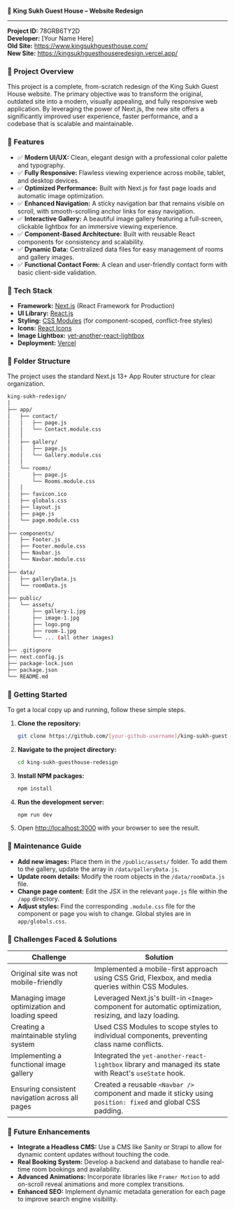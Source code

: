🏨 **King Sukh Guest House – Website Redesign**
***
**Project ID:** 78GRB6TY2D  
**Developer:** [Your Name Here]  
**Old Site:** https://www.kingsukhguesthouse.com/  
**New Site:** https://kingsukhguesthouseredesign.vercel.app/

### 📌 Project Overview

This project is a complete, from-scratch redesign of the King Sukh Guest House website. The primary objective was to transform the original, outdated site into a modern, visually appealing, and fully responsive web application. By leveraging the power of Next.js, the new site offers a significantly improved user experience, faster performance, and a codebase that is scalable and maintainable.

### 🎨 Features

-   ✅ **Modern UI/UX:** Clean, elegant design with a professional color palette and typography.
-   ✅ **Fully Responsive:** Flawless viewing experience across mobile, tablet, and desktop devices.
-   ✅ **Optimized Performance:** Built with Next.js for fast page loads and automatic image optimization.
-   ✅ **Enhanced Navigation:** A sticky navigation bar that remains visible on scroll, with smooth-scrolling anchor links for easy navigation.
-   ✅ **Interactive Gallery:** A beautiful image gallery featuring a full-screen, clickable lightbox for an immersive viewing experience.
-   ✅ **Component-Based Architecture:** Built with reusable React components for consistency and scalability.
-   ✅ **Dynamic Data:** Centralized data files for easy management of rooms and gallery images.
-   ✅ **Functional Contact Form:** A clean and user-friendly contact form with basic client-side validation.

### 🧰 Tech Stack

-   **Framework:** [Next.js](https://nextjs.org/) (React Framework for Production)
-   **UI Library:** [React.js](https://reactjs.org/)
-   **Styling:** [CSS Modules](https://github.com/css-modules/css-modules) (for component-scoped, conflict-free styles)
-   **Icons:** [React Icons](https://react-icons.github.io/react-icons/)
-   **Image Lightbox:** [yet-another-react-lightbox](https://yet-another-react-lightbox.com/)
-   **Deployment:** [Vercel](https://vercel.com/)

### 📁 Folder Structure

The project uses the standard Next.js 13+ App Router structure for clear organization.

```bash
king-sukh-redesign/
│
├── app/
│   ├── contact/
│   │   ├── page.js
│   │   └── Contact.module.css
│   │
│   ├── gallery/
│   │   ├── page.js
│   │   └── Gallery.module.css
│   │
│   └── rooms/
│       ├── page.js
│       └── Rooms.module.css
│   │
│   ├── favicon.ico
│   ├── globals.css
│   ├── layout.js
│   ├── page.js
│   └── page.module.css
│
├── components/
│   ├── Footer.js
│   ├── Footer.module.css
│   ├── Navbar.js
│   └── Navbar.module.css
│
├── data/
│   ├── galleryData.js
│   └── roomData.js
│
├── public/
│   └── assets/
│       ├── gallery-1.jpg
│       ├── image-1.jpg
│       ├── logo.png
│       ├── room-1.jpg
│       └── ... (all other images)
│
├── .gitignore
├── next.config.js
├── package-lock.json
├── package.json
└── README.md
```

### 🚀 Getting Started

To get a local copy up and running, follow these simple steps.

1.  **Clone the repository:**
    ```sh
    git clone https://github.com/[your-github-username]/king-sukh-guesthouse-redesign.git
    ```
2.  **Navigate to the project directory:**
    ```sh
    cd king-sukh-guesthouse-redesign
    ```
3.  **Install NPM packages:**
    ```sh
    npm install
    ```
4.  **Run the development server:**
    ```sh
    npm run dev
    ```
5.  Open [http://localhost:3000](http://localhost:3000) with your browser to see the result.

### 🧩 Maintenance Guide

-   **Add new images:** Place them in the `/public/assets/` folder. To add them to the gallery, update the array in `/data/galleryData.js`.
-   **Update room details:** Modify the room objects in the `/data/roomData.js` file.
-   **Change page content:** Edit the JSX in the relevant `page.js` file within the `/app` directory.
-   **Adjust styles:** Find the corresponding `.module.css` file for the component or page you wish to change. Global styles are in `app/globals.css`.

### 🐞 Challenges Faced & Solutions

| Challenge                                       | Solution                                                                                                   |
| ----------------------------------------------- | ---------------------------------------------------------------------------------------------------------- |
| Original site was not mobile-friendly           | Implemented a mobile-first approach using CSS Grid, Flexbox, and media queries within CSS Modules.           |
| Managing image optimization and loading speed   | Leveraged Next.js's built-in `<Image>` component for automatic optimization, resizing, and lazy loading.     |
| Creating a maintainable styling system          | Used CSS Modules to scope styles to individual components, preventing class name conflicts.                |
| Implementing a functional image gallery         | Integrated the `yet-another-react-lightbox` library and managed its state with React's `useState` hook.    |
| Ensuring consistent navigation across all pages | Created a reusable `<Navbar />` component and made it sticky using `position: fixed` and global CSS padding. |

### 📄 Future Enhancements

-   **Integrate a Headless CMS:** Use a CMS like Sanity or Strapi to allow for dynamic content updates without touching the code.
-   **Real Booking System:** Develop a backend and database to handle real-time room bookings and availability.
-   **Advanced Animations:** Incorporate libraries like `Framer Motion` to add on-scroll reveal animations and more complex transitions.
-   **Enhanced SEO:** Implement dynamic metadata generation for each page to improve search engine visibility.
